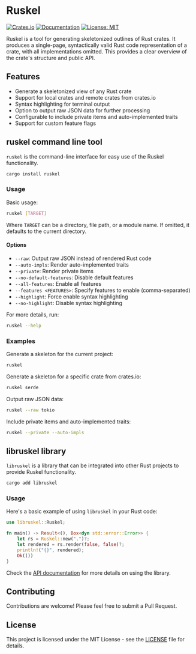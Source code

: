 # Ruskel

[![Crates.io](https://img.shields.io/crates/v/libruskel.svg)](https://crates.io/crates/libruskel)
[![Documentation](https://docs.rs/libruskel/badge.svg)](https://docs.rs/libruskel)
[![License: MIT](https://img.shields.io/badge/License-MIT-yellow.svg)](https://opensource.org/licenses/MIT)

Ruskel is a tool for generating skeletonized outlines of Rust crates. It produces a single-page, syntactically valid Rust code representation of a crate, with all implementations omitted. This provides a clear overview of the crate's structure and public API.

## Features

- Generate a skeletonized view of any Rust crate
- Support for local crates and remote crates from crates.io
- Syntax highlighting for terminal output 
- Option to output raw JSON data for further processing
- Configurable to include private items and auto-implemented traits
- Support for custom feature flags

## ruskel command line tool

`ruskel` is the command-line interface for easy use of the Ruskel functionality.

```sh
cargo install ruskel
```

### Usage

Basic usage:

```sh
ruskel [TARGET]
```

Where `TARGET` can be a directory, file path, or a module name. If omitted, it defaults to the current directory.

#### Options

- `--raw`: Output raw JSON instead of rendered Rust code
- `--auto-impls`: Render auto-implemented traits
- `--private`: Render private items
- `--no-default-features`: Disable default features
- `--all-features`: Enable all features
- `--features <FEATURES>`: Specify features to enable (comma-separated)
- `--highlight`: Force enable syntax highlighting
- `--no-highlight`: Disable syntax highlighting

For more details, run:

```sh
ruskel --help
```

### Examples

Generate a skeleton for the current project:

```sh
ruskel
```

Generate a skeleton for a specific crate from crates.io:

```sh
ruskel serde
```

Output raw JSON data:

```sh
ruskel --raw tokio
```

Include private items and auto-implemented traits:

```sh
ruskel --private --auto-impls
```

## libruskel library

`libruskel` is a library that can be integrated into other Rust projects to provide Ruskel functionality.

```sh
cargo add libruskel
```

### Usage

Here's a basic example of using `libruskel` in your Rust code:

```rust
use libruskel::Ruskel;

fn main() -> Result<(), Box<dyn std::error::Error>> {
    let rs = Ruskel::new(".")?;
    let rendered = rs.render(false, false)?;
    println!("{}", rendered);
    Ok(())
}
```

Check the [API documentation](https://docs.rs/libruskel) for more details on using the library.

## Contributing

Contributions are welcome! Please feel free to submit a Pull Request.

## License

This project is licensed under the MIT License - see the [LICENSE](LICENSE) file for details.



